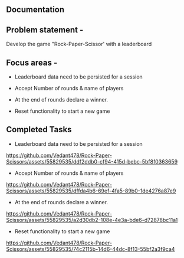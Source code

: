 
## Documentation

## Problem statement -

Develop the game "Rock-Paper-Scissor' with a leaderboard

## Focus areas -

- Leaderboard data need to be persisted for a session

-  Accept Number of rounds & name of players

-  At the end of rounds declare a winner.

-  Reset functionality to start a new game

## Completed Tasks

- Leaderboard data need to be persisted for a session

https://github.com/Vedant478/Rock-Paper-Scissors/assets/55829535/ddf2ddb0-cf94-415d-bebc-5bf8f0363659

-  Accept Number of rounds & name of players

https://github.com/Vedant478/Rock-Paper-Scissors/assets/55829535/dffda4b6-69ef-4fa5-89b0-1de4276a87e9

- At the end of rounds declare a winner.

https://github.com/Vedant478/Rock-Paper-Scissors/assets/55829535/a2d30db2-108e-4e3a-bde6-d72878bc11a1

-  Reset functionality to start a new game

https://github.com/Vedant478/Rock-Paper-Scissors/assets/55829535/74c2115b-14d6-44dc-8f13-55bf2a3f9ca4


